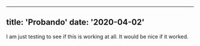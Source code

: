 
---
title: 'Probando'
date: '2020-04-02'
---

I am just testing to see if this is working at all. It would be nice if it worked.


